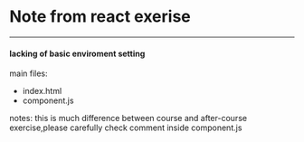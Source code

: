 # Note from react exerise
-------------------------
#### lacking of basic enviroment setting

main files:
- index.html
- component.js

notes: this is much difference between course and after-course exercise,please carefully check comment inside component.js
